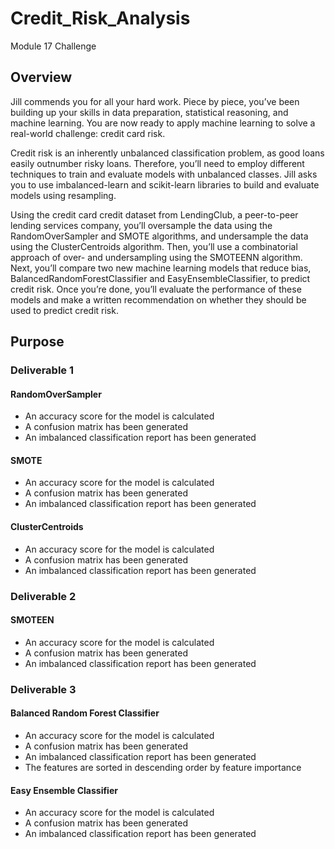 # Credit_Risk_Analysis
Module 17 Challenge

## Overview

Jill commends you for all your hard work. Piece by piece, you’ve been building up your skills in data preparation, statistical reasoning, and machine learning. You are now ready to apply machine learning to solve a real-world challenge: credit card risk.

Credit risk is an inherently unbalanced classification problem, as good loans easily outnumber risky loans. Therefore, you’ll need to employ different techniques to train and evaluate models with unbalanced classes. Jill asks you to use imbalanced-learn and scikit-learn libraries to build and evaluate models using resampling.

Using the credit card credit dataset from LendingClub, a peer-to-peer lending services company, you’ll oversample the data using the RandomOverSampler and SMOTE algorithms, and undersample the data using the ClusterCentroids algorithm. Then, you’ll use a combinatorial approach of over- and undersampling using the SMOTEENN algorithm. Next, you’ll compare two new machine learning models that reduce bias, BalancedRandomForestClassifier and EasyEnsembleClassifier, to predict credit risk. Once you’re done, you’ll evaluate the performance of these models and make a written recommendation on whether they should be used to predict credit risk.

## Purpose

### Deliverable 1

#### RandomOverSampler

  * An accuracy score for the model is calculated
  * A confusion matrix has been generated
  * An imbalanced classification report has been generated
 
#### SMOTE

  * An accuracy score for the model is calculated
  * A confusion matrix has been generated
  * An imbalanced classification report has been generated

#### ClusterCentroids

  * An accuracy score for the model is calculated
  * A confusion matrix has been generated
  * An imbalanced classification report has been generated
 
### Deliverable 2

#### SMOTEEN

  * An accuracy score for the model is calculated
  * A confusion matrix has been generated
  * An imbalanced classification report has been generated
 
### Deliverable 3

#### Balanced Random Forest Classifier

  * An accuracy score for the model is calculated
  * A confusion matrix has been generated
  * An imbalanced classification report has been generated
  * The features are sorted in descending order by feature importance

#### Easy Ensemble Classifier

  * An accuracy score for the model is calculated
  * A confusion matrix has been generated
  * An imbalanced classification report has been generated
